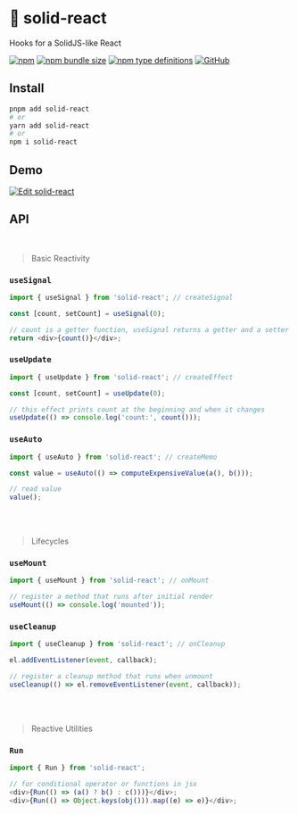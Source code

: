 # 🧿 solid-react

Hooks for a SolidJS-like React

[![npm](https://img.shields.io/npm/v/solid-react?style=flat-square)](https://www.npmjs.com/package/solid-react)
[![npm bundle size](https://img.shields.io/bundlephobia/minzip/solid-react?style=flat-square)](https://bundlephobia.com/result?p=solid-react)
[![npm type definitions](https://img.shields.io/npm/types/typescript?style=flat-square)](https://github.com/nanxiaobei/solid-react/blob/main/src/index.ts)
[![GitHub](https://img.shields.io/github/license/nanxiaobei/solid-react?style=flat-square)](https://github.com/nanxiaobei/solid-react/blob/main/LICENSE)

## Install

```bash
pnpm add solid-react
# or
yarn add solid-react
# or
npm i solid-react
```

## Demo

[![Edit solid-react](https://codesandbox.io/static/img/play-codesandbox.svg)](https://codesandbox.io/s/solid-react-rymhr6?fontsize=14&hidenavigation=1&theme=dark)

## API

<br/>

> Basic Reactivity

### `useSignal`

```js
import { useSignal } from 'solid-react'; // createSignal

const [count, setCount] = useSignal(0);

// count is a getter function, useSignal returns a getter and a setter
return <div>{count()}</div>;
```

### `useUpdate`

```js
import { useUpdate } from 'solid-react'; // createEffect

const [count, setCount] = useUpdate(0);

// this effect prints count at the beginning and when it changes
useUpdate(() => console.log('count:', count()));
```

### `useAuto`

```js
import { useAuto } from 'solid-react'; // createMemo

const value = useAuto(() => computeExpensiveValue(a(), b()));

// read value
value();
```

<br/>
<br/>

> Lifecycles

### `useMount`

```js
import { useMount } from 'solid-react'; // onMount

// register a method that runs after initial render
useMount(() => console.log('mounted'));
```

### `useCleanup`

```js
import { useCleanup } from 'solid-react'; // onCleanup

el.addEventListener(event, callback);

// register a cleanup method that runs when unmount
useCleanup(() => el.removeEventListener(event, callback));
```

<br/>
<br/>

> Reactive Utilities

### `Run`

```js
import { Run } from 'solid-react';

// for conditional operator or functions in jsx
<div>{Run(() => (a() ? b() : c()))}</div>;
<div>{Run(() => Object.keys(obj())).map((e) => e)}</div>;
```
